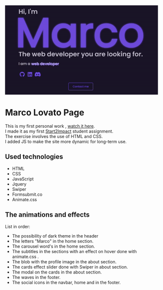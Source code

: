 ![Alt Text](assets/img/README.gif)

# Marco Lovato Page

This is my first personal work , [watch it here](https://marcolovatopage.netlify.app/?target=_blank).  <br>
I made it as my first [Start2Impact](https://www.start2impact.it/?target=_blank) student assignment. <br>
 The exercise involves the use of HTML and CSS. <br>
I added JS to make the site more dynamic for long-term use. <br>


## Used technologies

- HTML
- CSS
- JavaScript
- Jquery
- Swiper
- Formsubmit.co
- Animate.css

## The animations and effects

List in order:
- The possibility of dark theme in the header
- The letters "Marco" in the home section.
- The carousel word's in the home section.
- The subtitles in the sections with an effect on hover done with animate.css .
- The blob with the profile image in the about section.
- The cards effect slider done with Swiper in about section.
- The modal on the cards in the about section.
- The waves in the footer.
- The social icons in the navbar, home and in the footer.

